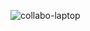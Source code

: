 ![collabo-laptop](https://user-images.githubusercontent.com/73365865/218589174-efd9e3d0-7613-480d-9894-33782eac1cd1.jpg)

